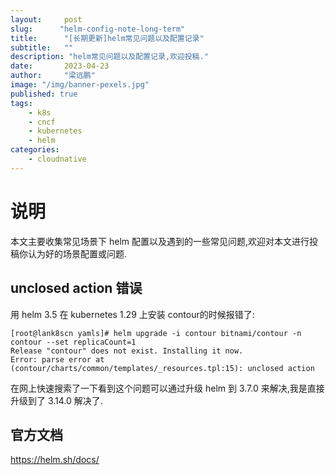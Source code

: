 ```yaml
---
layout:     post 
slug:      "helm-config-note-long-term"
title:      "[长期更新]helm常见问题以及配置记录"
subtitle:   ""
description: "helm常见问题以及配置记录,欢迎投稿."
date:       2023-04-23
author:     "梁远鹏"
image: "/img/banner-pexels.jpg"
published: true
tags:
    - k8s
    - cncf
    - kubernetes
    - helm
categories: 
    - cloudnative
---
```



# 说明

本文主要收集常见场景下 helm 配置以及遇到的一些常见问题,欢迎对本文进行投稿你认为好的场景配置或问题.

## unclosed action 错误

用 helm 3.5 在 kubernetes 1.29 上安装 contour的时候报错了:

```shell
[root@lank8scn yamls]# helm upgrade -i contour bitnami/contour -n contour --set replicaCount=1
Release "contour" does not exist. Installing it now.
Error: parse error at (contour/charts/common/templates/_resources.tpl:15): unclosed action
```

在网上快速搜索了一下看到这个问题可以通过升级 helm 到 3.7.0 来解决,我是直接升级到了 3.14.0 解决了.



## 官方文档

https://helm.sh/docs/
